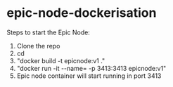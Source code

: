 # epic-node-dockerisation
Steps to start the Epic Node:
1. Clone the repo
2. cd <REPO DIR>
3. "docker build -t epicnode:v1 ."
4. "docker run -it --name=<CONTAINER NAME> -p 3413:3413 epicnode:v1"
5. Epic node container will start running in port 3413
